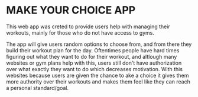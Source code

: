 # MAKE YOUR CHOICE APP
This web app was creted to provide users help with managing their workouts, mainly for those who do not have access to gyms.


The app will give users random options to choose from, and from there they build their workout plan for the day. 
Oftentimes people have hard times figuring out what they want to do for their workout, and altlough many websites or gym plans help with this, users still don't have authorization over what exactly they want to do which decreases motivation. With this websites because users are given the chance to ake a choice it gives them more authority over their workouts and makes them feel like they can reach a personal standard/goal.

